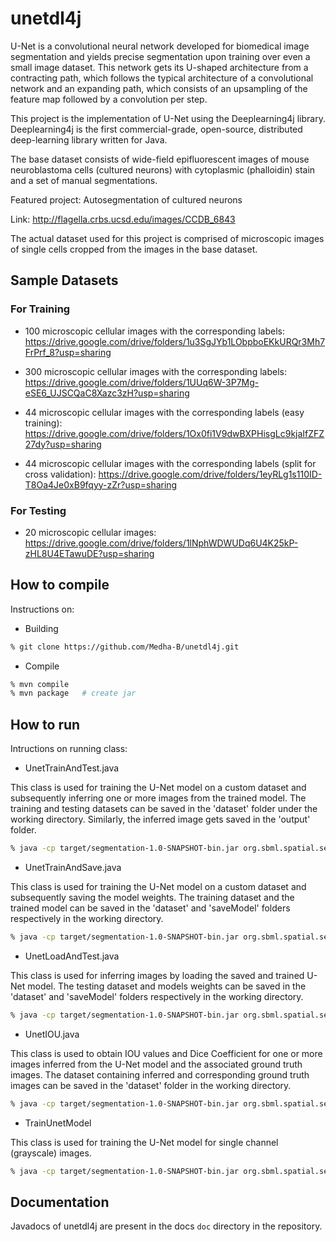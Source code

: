 # unetdl4j

U-Net is a convolutional neural network developed for biomedical image segmentation and yields precise segmentation upon training over even a small image dataset. This network gets its U-shaped architecture from a contracting path, which follows the typical architecture of a convolutional network and an expanding path, which consists of an upsampling of the feature map followed by a convolution per step.


This project is the implementation of U-Net using the Deeplearning4j library. Deeplearning4j is the first commercial-grade, open-source, distributed deep-learning library written for Java.


The base dataset consists of wide-field epifluorescent images of mouse neuroblastoma cells (cultured neurons) with cytoplasmic (phalloidin) stain and a set of manual segmentations.

Featured project: Autosegmentation of cultured neurons

Link: http://flagella.crbs.ucsd.edu/images/CCDB_6843

The actual dataset used for this project is comprised of microscopic images of single cells cropped from the images in the base dataset.

## Sample Datasets

### For Training

- 100 microscopic cellular images with the corresponding labels: https://drive.google.com/drive/folders/1u3SgJYb1LObpboEKkURQr3Mh7FrPrf_8?usp=sharing

- 300 microscopic cellular images with the corresponding labels: https://drive.google.com/drive/folders/1UUq6W-3P7Mg-eSE6_UJSCQaC8Xazc3zH?usp=sharing

- 44 microscopic cellular images with the corresponding labels (easy training): https://drive.google.com/drive/folders/1Ox0fi1V9dwBXPHisgLc9kjaIfZFZ27dy?usp=sharing

 - 44 microscopic cellular images with the corresponding labels (split for cross validation): https://drive.google.com/drive/folders/1eyRLg1s110ID-T8Oa4Je0xB9fqyy-zZr?usp=sharing

### For Testing

 - 20 microscopic cellular images: https://drive.google.com/drive/folders/1lNphWDWUDq6U4K25kP-zHL8U4ETawuDE?usp=sharing


## How to compile
Instructions on:

- Building
```sh
% git clone https://github.com/Medha-B/unetdl4j.git
```
- Compile
```sh
% mvn compile
% mvn package   # create jar
```

## How to run
Intructions on running class:

- UnetTrainAndTest.java

This class is used for training the U-Net model on a custom dataset and subsequently inferring one or more images from the trained model. The training and testing datasets can be saved in the 'dataset' folder under the working directory. Similarly, the inferred image gets saved in the 'output' folder.

```sh
% java -cp target/segmentation-1.0-SNAPSHOT-bin.jar org.sbml.spatial.segmentation.UnetTrainAndTest
```

- UnetTrainAndSave.java

This class is used for training the U-Net model on a custom dataset and subsequently saving the model weights. The training dataset and the trained model can be saved in the 'dataset' and 'saveModel' folders respectively in the working directory.

```sh
% java -cp target/segmentation-1.0-SNAPSHOT-bin.jar org.sbml.spatial.segmentation.UnetTrainAndSave
```

- UnetLoadAndTest.java

This class is used for inferring images by loading the saved and trained U-Net model. The testing dataset and models weights can be saved in the 'dataset' and 'saveModel' folders respectively in the working directory.

```sh
% java -cp target/segmentation-1.0-SNAPSHOT-bin.jar org.sbml.spatial.segmentation.UnetLoadAndTest
```

- UnetIOU.java

This class is used to obtain IOU values and Dice Coefficient for one or more images inferred from the U-Net model and the associated ground truth images. The dataset containing inferred and corresponding ground truth images can be saved in the 'dataset' folder in the working directory.

```sh
% java -cp target/segmentation-1.0-SNAPSHOT-bin.jar org.sbml.spatial.segmentation.UnetIOU
```

- TrainUnetModel

This class is used for training the U-Net model for single channel (grayscale) images. 

```sh
% java -cp target/segmentation-1.0-SNAPSHOT-bin.jar org.sbml.spatial.segmentation.TrainUnetModel
```
## Documentation

Javadocs of unetdl4j are present in the docs ``` doc ``` directory in the repository.
